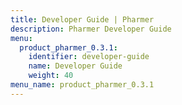 ```yaml
---
title: Developer Guide | Pharmer
description: Pharmer Developer Guide
menu:
  product_pharmer_0.3.1:
    identifier: developer-guide
    name: Developer Guide
    weight: 40
menu_name: product_pharmer_0.3.1
---
```

